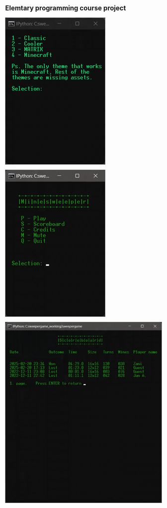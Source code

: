 ## Elemtary programming course project 


![alt_text](https://raw.githubusercontent.com/Jan-Aarela/Minesweeper-.py/refs/heads/main/Screenshots/Theme%20selector.png) 

![alt_text](https://raw.githubusercontent.com/Jan-Aarela/Minesweeper-.py/refs/heads/main/Screenshots/Main%20menu.png)


![alt_text](https://raw.githubusercontent.com/Jan-Aarela/Minesweeper-.py/refs/heads/main/Screenshots/Scoreboard.png)
